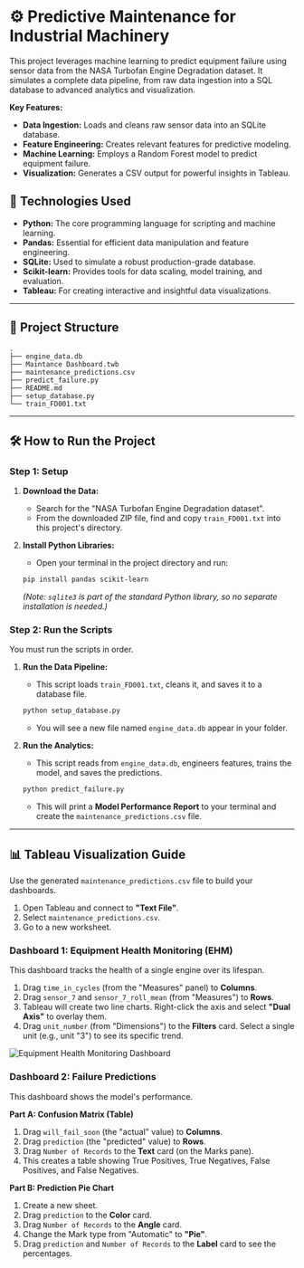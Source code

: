 # ⚙️ Predictive Maintenance for Industrial Machinery

This project leverages machine learning to predict equipment failure using sensor data from the NASA Turbofan Engine Degradation dataset. It simulates a complete data pipeline, from raw data ingestion into a SQL database to advanced analytics and visualization.

**Key Features:**
*   **Data Ingestion:** Loads and cleans raw sensor data into an SQLite database.
*   **Feature Engineering:** Creates relevant features for predictive modeling.
*   **Machine Learning:** Employs a Random Forest model to predict equipment failure.
*   **Visualization:** Generates a CSV output for powerful insights in Tableau.

## 🚀 Technologies Used

*   **Python:** The core programming language for scripting and machine learning.
*   **Pandas:** Essential for efficient data manipulation and feature engineering.
*   **SQLite:** Used to simulate a robust production-grade database.
*   **Scikit-learn:** Provides tools for data scaling, model training, and evaluation.
*   **Tableau:** For creating interactive and insightful data visualizations.

---

## 📂 Project Structure

```
.
├── engine_data.db
├── Maintance Dashboard.twb
├── maintenance_predictions.csv
├── predict_failure.py
├── README.md
├── setup_database.py
└── train_FD001.txt
```

---

## 🛠️ How to Run the Project

### Step 1: Setup

1.  **Download the Data:**
    *   Search for the "NASA Turbofan Engine Degradation dataset".
    *   From the downloaded ZIP file, find and copy `train_FD001.txt` into this project's directory.

2.  **Install Python Libraries:**
    *   Open your terminal in the project directory and run:
    ```bash
    pip install pandas scikit-learn
    ```
    *(Note: `sqlite3` is part of the standard Python library, so no separate installation is needed.)*

### Step 2: Run the Scripts

You must run the scripts in order.

1.  **Run the Data Pipeline:**
    *   This script loads `train_FD001.txt`, cleans it, and saves it to a database file.
    ```bash
    python setup_database.py
    ```
    *   You will see a new file named `engine_data.db` appear in your folder.

2.  **Run the Analytics:**
    *   This script reads from `engine_data.db`, engineers features, trains the model, and saves the predictions.
    ```bash
    python predict_failure.py
    ```
    *   This will print a **Model Performance Report** to your terminal and create the `maintenance_predictions.csv` file.

---

## 📊 Tableau Visualization Guide

Use the generated `maintenance_predictions.csv` file to build your dashboards.

1.  Open Tableau and connect to **"Text File"**.
2.  Select `maintenance_predictions.csv`.
3.  Go to a new worksheet.

### Dashboard 1: Equipment Health Monitoring (EHM)

This dashboard tracks the health of a single engine over its lifespan.

1.  Drag `time_in_cycles` (from the "Measures" panel) to **Columns**.
2.  Drag `sensor_7` and `sensor_7_roll_mean` (from "Measures") to **Rows**.
3.  Tableau will create two line charts. Right-click the axis and select **"Dual Axis"** to overlay them.
4.  Drag `unit_number` (from "Dimensions") to the **Filters** card. Select a single unit (e.g., unit "3") to see its specific trend.

![Equipment Health Monitoring Dashboard](Screenshot%202025-10-28%20at%2010.26.20%E2%80%AFPM.png)

### Dashboard 2: Failure Predictions

This dashboard shows the model's performance.

**Part A: Confusion Matrix (Table)**

1.  Drag `will_fail_soon` (the "actual" value) to **Columns**.
2.  Drag `prediction` (the "predicted" value) to **Rows**.
3.  Drag `Number of Records` to the **Text** card (on the Marks pane).
4.  This creates a table showing True Positives, True Negatives, False Positives, and False Negatives.

**Part B: Prediction Pie Chart**

1.  Create a new sheet.
2.  Drag `prediction` to the **Color** card.
3.  Drag `Number of Records` to the **Angle** card.
4.  Change the Mark type from "Automatic" to **"Pie"**.
5.  Drag `prediction` and `Number of Records` to the **Label** card to see the percentages.
